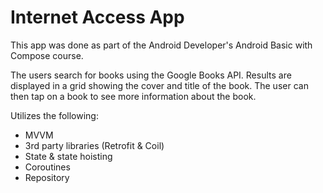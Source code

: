 # Internet Access App
This app was done as part of the Android Developer's Android Basic with Compose course.

The users search for books using the Google Books API.
Results are displayed in a grid showing the cover and title of the book.
The user can then tap on a book to see more information about the book.

Utilizes the following:
- MVVM
- 3rd party libraries (Retrofit & Coil)
- State & state hoisting
- Coroutines
- Repository
